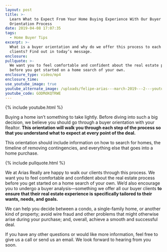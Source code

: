 ```yaml
---
layout: post
title: >-
  Learn What to Expect From Your Home Buying Experience With Our Buyer
  Orientation Process
date: 2019-04-08 17:07:35
tags:
  - Home Buyer Tips
excerpt: >-
  What is a buyer orientation and why do we offer this process to each of our
  clients? Find out in today’s message.
enclosure:
pullquote: >-
  We want you to feel comfortable and confident about the real estate process
  before you get started on a home search of your own.
enclosure_type: video/mp4
enclosure_time:
use_youtube_image: true
youtube_alternate_image: /uploads/felipe-arias---march-2019---2---youtube-1.jpg
youtube_code: GODMdKQTRWE
---
```


{% include youtube.html %}

Buying a home isn’t something to take lightly. Before diving into such a big decision, we believe you should go through a buyer orientation with your Realtor. **This orientation will walk you through each step of the process so that you understand what to expect at every point of the deal.&nbsp;**

This orientation should include information on how to search for homes, the timeline of removing contingencies, and everything else that goes into a home purchase.&nbsp;

{% include pullquote.html %}

We at Arias Really are happy to walk our clients through this process. We want you to feel comfortable and confident about the real estate process before you get started on a home search of your own. We’d also encourage you to undergo a buyer analysis—something we offer all our buyer clients **to ensure that their real estate experience is specifically tailored to their wants, needs, and goals.**

We can help you decide between a condo, a single-family home, or another kind of property; avoid wire fraud and other problems that might otherwise arise during your purchase; and, overall, achieve a smooth and successful deal.

If you have any other questions or would like more information, feel free to give us a call or send us an email. We look forward to hearing from you soon.<br>&nbsp;